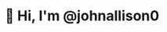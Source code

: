 # 👋 Hi, I'm @johnallison0

<!---
johnallison0/johnallison0 is a ✨ special ✨ repository because its `README.md` (this file) appears on your GitHub profile.
You can click the Preview link to take a look at your changes.
--->

